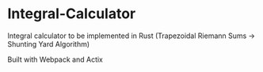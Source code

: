 # Integral-Calculator
Integral calculator to be implemented in Rust (Trapezoidal Riemann Sums -> Shunting Yard Algorithm)

Built with Webpack and Actix